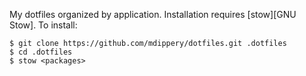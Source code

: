 My dotfiles organized by application. Installation requires [stow][GNU Stow].
To install:

    $ git clone https://github.com/mdippery/dotfiles.git .dotfiles
    $ cd .dotfiles
    $ stow <packages>

  [stow]: http://www.gnu.org/software/stow/
